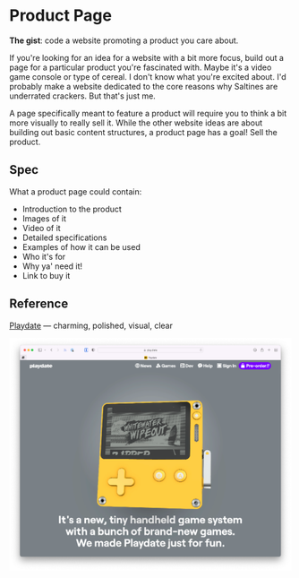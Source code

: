 # Product Page

**The gist**: code a website promoting a product you care about.

If you're looking for an idea for a website with a bit more focus, build out a page for a particular product you're fascinated with. Maybe it's a video game console or type of cereal. I don't know what you're excited about. I'd probably make a website dedicated to the core reasons why Saltines are underrated crackers. But that's just me.

A page specifically meant to feature a product will require you to think a bit more visually to really sell it. While the other website ideas are about building out basic content structures, a product page has a goal! Sell the product.

## Spec

What a product page could contain:

- Introduction to the product
- Images of it
- Video of it
- Detailed specifications
- Examples of how it can be used
- Who it's for
- Why ya' need it!
- Link to buy it

## Reference

[Playdate](https://play.date) — charming, polished, visual, clear

![Playdate website screenshot](./img/playdate-website.webp)
